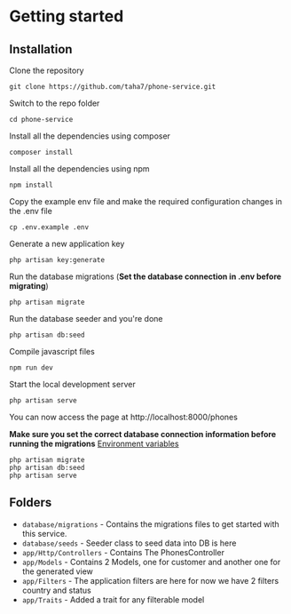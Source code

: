 # Getting started

## Installation

Clone the repository

    git clone https://github.com/taha7/phone-service.git

Switch to the repo folder

    cd phone-service

Install all the dependencies using composer

    composer install

Install all the dependencies using npm

    npm install

Copy the example env file and make the required configuration changes in the .env file

    cp .env.example .env

Generate a new application key

    php artisan key:generate

Run the database migrations (**Set the database connection in .env before migrating**)

    php artisan migrate

Run the database seeder and you're done

    php artisan db:seed

Compile javascript files

    npm run dev
    
Start the local development server

    php artisan serve


You can now access the page at http://localhost:8000/phones
 
    
**Make sure you set the correct database connection information before running the migrations** [Environment variables](#environment-variables)

    php artisan migrate
    php artisan db:seed
    php artisan serve

    


## Folders


- `database/migrations` - Contains the migrations files to get started with this service.
- `database/seeds` - Seeder class to seed data into DB is here
- `app/Http/Controllers` - Contains The PhonesController
- `app/Models` - Contains 2 Models, one for customer and another one for the generated view
- `app/Filters` - The application filters are here for now we have 2 filters country and status
- `app/Traits` - Added a trait for any filterable model
